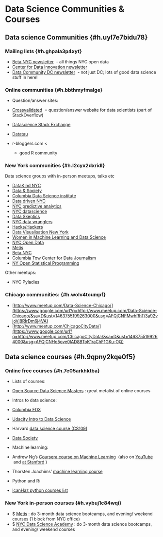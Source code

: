 # Data Science Communities & Courses

## Data science Communities {#h.uyl7e7bidu78}

### Mailing lists {#h.ghpala3p4xyt}

* [Beta NYC newsletter](https://www.google.com/url?q=https://talk.beta.nyc/&sa=D&ust=1463755199250000&usg=AFQjCNE8ZwXCzcCLV4RGIPbMa5REEJ-CKw)
   - all things NYC open data
* [Center for Data Innovation newsletter](https://www.google.com/url?q=https://www.datainnovation.org/category/blog/weekly-news/&sa=D&ust=1463755199251000&usg=AFQjCNF6RbrSl-xNOUw8ASb2g1EHg52DnQ)
* [Data Community DC newsletter](https://www.google.com/url?q=http://www.datacommunitydc.org/newsletter/&sa=D&ust=1463755199252000&usg=AFQjCNExaEAvD5OVtF6b8ALuYxGOFIPT8Q)
   - not just DC; lots of good data science stuff in here!

### Online communities {#h.bbthmyfmalge}

* Question/answer sites:

* [Crossvalidated](https://www.google.com/url?q=http://stats.stackexchange.com/&sa=D&ust=1463755199253000&usg=AFQjCNHkOSQ8bqMvzKFC2wkSHvBT4orLqA)
   = question/answer website for data scientists \(part of StackOverflow\)
* [Datascience Stack Exchange](https://www.google.com/url?q=http://datascience.stackexchange.com/&sa=D&ust=1463755199253000&usg=AFQjCNF6y8Wke68KdD70noU2XCjMJ0sDUQ)
* [Datatau](https://www.google.com/url?q=http://www.datatau.com/&sa=D&ust=1463755199254000&usg=AFQjCNE5nj0waelAiNmRmmFiemt37O2WDw)

* r-bloggers.com 
  &lt;
  - good R community

### New York communities {#h.l2cyx2dxridl}

Data science groups with in-person meetups, talks etc

* [DataKind NYC](https://www.google.com/url?q=http://datakind.org&sa=D&ust=1463755199255000&usg=AFQjCNHIVAyqPGpEIQCjg4-t-5O1fT6v2Q)
* [Data & Society](https://www.google.com/url?q=http://www.datasociety.net/databites/&sa=D&ust=1463755199255000&usg=AFQjCNHQFExx8V7RpaosZAxE-nW_4vv1qA)
* [Columbia Data Science institute](https://www.google.com/url?q=http://www.meetup.com/Columbia-Data-Science-Institute/&sa=D&ust=1463755199256000&usg=AFQjCNE9hKJ6pz3tyuAJ5zqvGpYnjgP_5Q)
* [Data driven NYC](https://www.google.com/url?q=http://www.meetup.com/NYC-Data-Business-Meetup/&sa=D&ust=1463755199257000&usg=AFQjCNEUfZ4nt2CR0K8whBSIQ6avYqhjzg)
* [NYC predictive analytics](https://www.google.com/url?q=http://www.meetup.com/NYC-Predictive-Analytics/&sa=D&ust=1463755199257000&usg=AFQjCNEppksrVRp-r7f6svsxsarLuNhXSw)
* [NYC datascience](https://www.google.com/url?q=http://www.meetup.com/NYC-Data-Science/&sa=D&ust=1463755199258000&usg=AFQjCNExNV_1E7xSk22FXRqzNNcUBrz8LA)
* [Data Skeptics](https://www.google.com/url?q=http://www.meetup.com/the-nyc-data-skeptics-meetup/&sa=D&ust=1463755199258000&usg=AFQjCNEAEw4aICxNion3EUFGOu32EXL7Cw)
* [NYC data wranglers](https://www.google.com/url?q=http://www.meetup.com/NYC-Data-Wranglers/&sa=D&ust=1463755199259000&usg=AFQjCNFA0454BIGjbUBTBZOnCBK5AmJGgw)
* [Hacks/Hackers](https://www.google.com/url?q=http://www.meetup.com/hacks-hackers-nyc/&sa=D&ust=1463755199259000&usg=AFQjCNGOUsh-bKgsGB4qhfVR292f4JLqDg)
* [Data Visualisation New York](https://www.google.com/url?q=http://www.meetup.com/DataVisualization/&sa=D&ust=1463755199260000&usg=AFQjCNGa2Ux_nL3Sozs0GeQGxFWmxdqbiA)
* [Women in Machine Learning and Data Science](https://www.google.com/url?q=http://www.meetup.com/NYC-Women-in-Machine-Learning-Data-Science/&sa=D&ust=1463755199260000&usg=AFQjCNF_YtLMEGdL4naDBEJI68LvgX9BZQ)
* [NYC Open Data](https://www.google.com/url?q=http://www.meetup.com/NYC-Open-Data/&sa=D&ust=1463755199260000&usg=AFQjCNETreiupfarobs1ZPrzjUoqH-A7Xw)
* [Metis](https://www.google.com/url?q=http://www.thisismetis.com/events/new-york-city&sa=D&ust=1463755199261000&usg=AFQjCNHnyEDwIV3FbdlvvZgPxuKW0QICiw)
* [Beta NYC](https://www.google.com/url?q=http://www.meetup.com/betanyc/&sa=D&ust=1463755199261000&usg=AFQjCNGfxRVhH9qzL-vY4JWremi__NbKhw)
* [Columbia Tow Center for Data Journalism](https://www.google.com/url?q=http://towcenter.org/%23/type/events&sa=D&ust=1463755199262000&usg=AFQjCNEPaV6mQ-UJhZkjU8Z6Pm5W1FGlBw)
* [NY Open Statistical Programming](https://www.google.com/url?q=http://www.meetup.com/nyhackr/&sa=D&ust=1463755199262000&usg=AFQjCNHLEq0a-YUeseJnOgbUTvbmlEUQhw)



Other meetups:

* NYC Pyladies



### Chicago communities: {#h.wolv4toumpf}

* [http://www.meetup.com/Data-Science-Chicago/](https://www.google.com/url?q=http://www.meetup.com/Data-Science-Chicago/&sa=D&ust=1463755199263000&usg=AFQjCNFMwhRhTi3a92vjoVj8RIrDm6j4VA)
* [http://www.meetup.com/ChicagoCityData/](https://www.google.com/url?q=http://www.meetup.com/ChicagoCityData/&sa=D&ust=1463755199264000&usg=AFQjCNHo5ove0lAD8BToK1raChF1GKu-OQ)



## Data science courses {#h.9qpny2kqe0f5}

### Online free courses {#h.7e05arkhktba}

* Lists of courses:

* [Open Source Data Science Masters](https://www.google.com/url?q=http://datasciencemasters.org/&sa=D&ust=1463755199265000&usg=AFQjCNEJjLgQOwqAOqlKDCoG1VoggpN72A)
  : great metalist of online courses

* Intros to data science:

* [Columbia EDX](https://www.google.com/url?q=https://www.edx.org/xseries/data-science-analytics-context%23courses&sa=D&ust=1463755199266000&usg=AFQjCNF8nRil-QKno8kHo3YZLrkVBsYRgg)
* [Udacity Intro to Data Science](https://www.google.com/url?q=https://www.udacity.com/course/intro-to-data-science--ud359&sa=D&ust=1463755199266000&usg=AFQjCNF7uU0kDBwPoGjzw4sHpdJR8A_1Mg)
* Harvard
  [data science course \(CS109\)](https://www.google.com/url?q=http://cs109.github.io/2015/&sa=D&ust=1463755199267000&usg=AFQjCNFc2LNlbM-Qk7ERgxG9PW-x4Yf7lQ)
* [Data Society](https://www.google.com/url?q=http://datasociety.co/our-courses/&sa=D&ust=1463755199267000&usg=AFQjCNHckly7j-HlVzCuqQRI4Nj0roAGHA)

* Machine learning:

* Andrew Ng’s
  [Coursera course on Machine Learning](https://www.google.com/url?q=https://www.coursera.org/learn/machine-learning&sa=D&ust=1463755199268000&usg=AFQjCNERc-UwOsbY9E8dDmqnPIRZRYbMKA)
   \(also on
  [YouTube](https://www.google.com/url?q=https://www.youtube.com/view_play_list?p%3DA89DCFA6ADACE599&sa=D&ust=1463755199269000&usg=AFQjCNFY5jCyuOiW7ePDu3SDfJmpViWi9g)
   and
  [at Stanford](https://www.google.com/url?q=http://cs229.stanford.edu/&sa=D&ust=1463755199269000&usg=AFQjCNG2FSRN4ZFoowXHrgYii4_UaS2Hrw)
  \)
* Thorsten Joachims’
  [machine learning course](https://www.google.com/url?q=http://svmlight.joachims.org&sa=D&ust=1463755199270000&usg=AFQjCNHhHhYOhDSbZnKDyMhMv3nz1_1hjg)

* Python and R:

* [IcanHaz python courses list](https://www.google.com/url?q=http://icanhazdatascience.blogspot.com/2013/03/learning-python.html&sa=D&ust=1463755199270000&usg=AFQjCNEwvn5qFDxMb68rPWoBfKdAQAPaOA)



### New York in-person courses {#h.vybuj1c84wqi}

* $
  [Metis](https://www.google.com/url?q=http://www.thisismetis.com/&sa=D&ust=1463755199271000&usg=AFQjCNGHANUrsu07f0ul3ofEkUpftE37CQ)
  : do 3-month data science bootcamps, and evening/ weekend courses \(1 block from NYC office\)
* $
  [NYC Data Science Academy](https://www.google.com/url?q=https://nycdatascience.com/&sa=D&ust=1463755199272000&usg=AFQjCNGdLmSR2DMOdiHsZDuye1X46l-DMQ)
  : do 3-month data science bootcamps, and evening/ weekend courses



